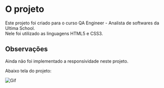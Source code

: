 # O projeto

Este projeto foi criado para o curso QA Engineer - Analista de softwares da Ultima School.<br>
Nele foi utilizado as linguagens HTML5 e CSS3.<br>


## Observações

Ainda não foi implementado a responsividade neste projeto.<br>

Abaixo tela do projeto:

![Gif](./portifolio_pessoal/imagens/exibindo_portifolio.gif)
